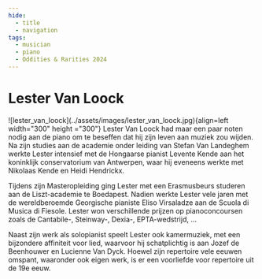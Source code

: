 ```yaml
---
hide:
  - title
  - navigation
tags: 
  - musician
  - piano
  - Oddities & Rarities 2024 
---
```


# Lester Van Loock

<div class="grid" markdown>
![lester_van_loock](../assets/images/lester_van_loock.jpg){align=left width="300" height ="300"}
Lester Van Loock had maar een paar noten nodig aan de piano om te beseffen dat hij zijn leven aan muziek zou wijden. Na zijn studies aan de academie onder leiding van Stefan Van Landeghem werkte Lester intensief met de Hongaarse pianist Levente Kende aan het koninklijk conservatorium van Antwerpen, waar hij eveneens werkte met Nikolaas Kende en Heidi Hendrickx.
 


</div> 

Tijdens zijn Masteropleiding ging Lester met een Erasmusbeurs studeren aan de Liszt-academie te Boedapest. Nadien werkte Lester vele jaren met de wereldberoemde Georgische pianiste Eliso Virsaladze aan de Scuola di Musica di Fiesole. Lester won verschillende prijzen op pianoconcoursen zoals de Cantabile-, Steinway-, Dexia-, EPTA-wedstrijd, …
 
Naast zijn werk als solopianist speelt Lester ook kamermuziek, met een bijzondere affiniteit voor lied, waarvoor hij schatplichtig is aan Jozef de Beenhouwer en Lucienne Van Dyck. Hoewel zijn repertoire vele eeuwen omspant, waaronder ook eigen werk, is er een voorliefde voor repertoire uit de 19e eeuw.


